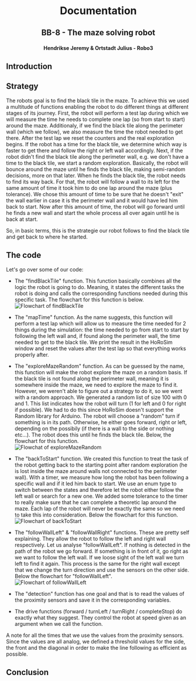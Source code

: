# <p style="text-align: center;">Documentation</p>
## <p style="text-align: center;">BB-8 - The maze solving robot</p>
#### <p style="text-align: center;">Hendrikse Jeremy & Ortstadt Julius - Robo3</p>

## Introduction

## Strategy
The robots goal is to find the black tile in the maze. 
To achieve this we used a multitude of functions enabling the robot to do different things at different stages of its journey.
First, the robot will perform a test lap during which we will measure the time he needs to complete one lap (so from start to start) around the maze. 
Additionaly, if we find the black tile along the perimeter wall (which we follow), we also measure the time the robot needed to get there.
After the test lap we reset the counters and the real exploration begins.
If the robot has a time for the black tile, we determine which way is faster to get there and follow the right or left wall accordingly.
Next, if the robot didn't find the black tile along the perimeter wall, e.g. we don't have a time to the black tile, we start a random exploration.
Basically, the robot will bounce around the maze until he finds the black tile, making semi-random decisions, more on that later.
When he finds the black tile, the robot needs to find its way back. 
For that, the robot will follow a wall to its left for the same amount of time it took him to do one lap around the maze (plus tolerance). 
We chose this amount of time to be sure that he doesn't "exit" the wall earlier in case it is the perimeter wall and it would have led him back to start.
Now after this amount of time, the robot will go forward until he finds a new wall and start the whole process all over again until he is back at start. 

So, in basic terms, this is the strategie our robot follows to find the black tile and get back to where he started.


## The code
Let's go over some of our code: 
- The "findBlackTile" function. 
This function basically combines all the logic the robot is going to do. 
Meaning, it states the different tasks the robot is doing and calls the corresponding functions needed during this specific task. The flowchart for this function is below.\
![Flowchart of findBlackTile](Pictures\findBlackTile_Flowchart.png)

- The "mapTime" function. 
As the name suggests, this function will perform a test lap which will allow us to measure the time needed for 2 things during the simulation: the time needed to go from start to start by following the left wall and, if found along the perimeter wall, the time needed to get to the black tile. 
We print the result in the HoRoSim window and reset the values after the test lap so that everything works properly after.


- The "exploreMazeRandom" function. As can be guessed by the name, this function will make the robot explore the maze on a random basis. 
If the black tile is not found along the perimeter wall, meaning it is somewhere inside the maze, we need to explore the maze to find it. However, we weren't able to figure out a strategy to do it, so we went with a random approach. We generated a random list of size 100 with 0 and 1. This list indicates how the robot will turn (1 for left and 0 for right if possible). 
We had to do this since HoRoSim doesn't support the Random library for Arduino.
The robot will choose a "random" turn if something is in its path. Otherwise, he either goes forward, right or left, depending on the possibily (if there is a wall to the side or nothing etc...).
The robot does this until he finds the black tile.
Below, the flowchart for this function.\
![Flowchat of exploreMazeRandom](Pictures\exploreMazeRandom_Flowchart.png)

- The "backToStart" function. We created this function to treat the task of the robot getting back to the starting point after random exploration (he is lost inside the maze around walls not connected to the perimeter wall). With a timer, we measure how long the robot has been following a specific wall and if it led him back to start. We use an enum type to switch between the states and therefore let the robot either follow the left wall or search for a new one. 
We added some tolerance to the timer to really make sure that he can complete a theoretic lap around the maze. Each lap of the robot will never be exactly the same so we need to take this into consideration.
Below the flowchart for this function.\
![Flowchart of backToStart](Pictures\backToStart_Flowchart.png)

- The "followWallLeft" & "followWallRight" functions. 
These are pretty self explaining. They allow the robot to follow the left and right wall respectively. 
Let us analyse "followWallLeft". 
If nothing is detected in the path of the robot we go forward. 
If something is in front of it, go right as we want to follow the left wall. 
If we loose sight of the left wall we turn left to find it again. 
This process is the same for the right wall except that we change the turn direction and use the sensors on the other side. Below the flowchart for "followWallLeft".\
![Flowchart of followWallLeft](Pictures\followWallLeft_Flowchart.png)

- The "detection" function has one goal and that is to read the values of the proximity sensors and save it in the corresponding variables.

- The drive functions (forward / turnLeft / turnRight / completeStop) do exactly what they suggest. They control the robot at speed given as an argument when we call the function.

A note for all the times that we use the values from the proximity sensors. Since the values are all analog, we defined a threshold values for the side, the front and the diagonal in order to make the line following as efficient as possible.


## Conclusion
